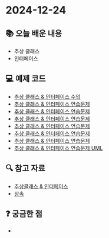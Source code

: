 # 2024-12-24

## 📚 오늘 배운 내용
- 추상 클래스
- 인터페이스

## 💻 예제 코드
- [추상 클래스 & 인터페이스 수업](../../src/main/kotlin/day7/Character.kt)
- [추상 클래스 & 인터페이스 연습문제](../../src/main/kotlin/day7/Asset.kt)
- [추상 클래스 & 인터페이스 연습문제](../../src/main/kotlin/day7/TangibleAsset.kt)
- [추상 클래스 & 인터페이스 연습문제](../../src/main/kotlin/day7/IntangibleAsset.kt)
- [추상 클래스 & 인터페이스 연습문제](../../src/main/kotlin/day7/Book.kt)
- [추상 클래스 & 인터페이스 연습문제](../../src/main/kotlin/day7/Computer.kt)
- [추상 클래스 & 인터페이스 연습문제](../../src/main/kotlin/day7/Thing.kt)
- [추상 클래스 & 인터페이스 연습문제 UML](../../src/main/kotlin/day7/Asset.puml)

## 🔍 참고 자료
- [추상클래스 & 인터페이스](../topics/encapsulation.md)
- [상속](../topics/inheritance.md)

## ❓ 궁금한 점
- 
